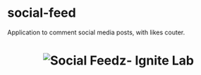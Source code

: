 # social-feed

Application to comment social media posts, with likes couter.

<h1 align="center">
  <img src="./assets/screenshot.png" alt="Social Feedz- Ignite Lab" title="Ignite Lab ReactJS" />
</h1>